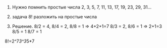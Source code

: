 1. Нужно помнить простые числа 2, 3, 5, 7, 11, 13, 17, 19, 23, 29, 31...
2. задача 8! разложить на простые числа

3. Решение.
8/2 = 4, 8/4 = 2, 8/8 = 1 => 4+2+1=7
8/3 = 2, 8/6 = 1          => 2+1=3
8/5 = 1
8/7 = 1

8!=2^7*3^3*5*7
